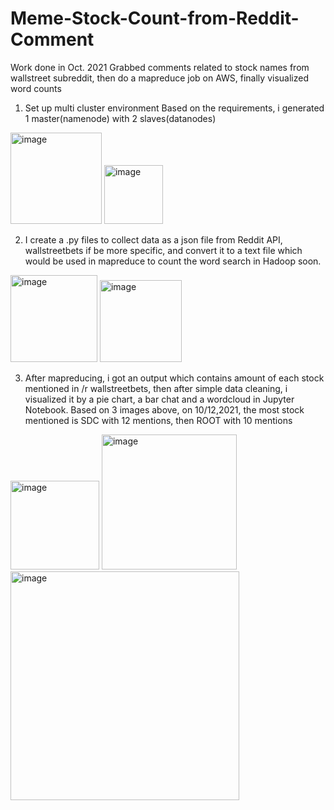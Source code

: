 # Meme-Stock-Count-from-Reddit-Comment
Work done in Oct. 2021
Grabbed comments related to stock names from wallstreet subreddit, then do a mapreduce job on AWS, finally visualized word counts
1. Set up multi cluster environment
Based on the requirements, i generated 1 master(namenode) with 2 slaves(datanodes)
<img width="146" alt="image" src="https://user-images.githubusercontent.com/69669865/169928054-09989411-1140-4155-a1b3-4f616e70163d.png">
<img width="94" alt="image" src="https://user-images.githubusercontent.com/69669865/169928059-eee24a66-6184-4067-b70c-c4835bd31d9b.png">

2. I  create  a  .py  files  to  collect  data  as  a  json  file  from  Reddit  API,  wallstreetbets  if  be  more 
specific, and convert it to a text file which would be used in mapreduce to count the word search 
in Hadoop soon.
<img width="139" alt="image" src="https://user-images.githubusercontent.com/69669865/169928065-5e270b30-ff26-4549-8ecc-17ee52a584ae.png">
<img width="131" alt="image" src="https://user-images.githubusercontent.com/69669865/169928073-933b7366-7305-4629-a6de-819184d5974d.png">

3. After  mapreducing,  i  got  an  output  which  contains  amount  of  each  stock  mentioned  in  /r 
wallstreetbets,  then  after  simple  data  cleaning,  i  visualized  it  by  a  pie  chart,  a  bar  chat  and  a 
wordcloud in Jupyter Notebook.
Based  on  3  images  above,  on  10/12,2021,  the  most  stock  mentioned  is  SDC  with  12  mentions, 
then ROOT with 10 mentions
<img width="142" alt="image" src="https://user-images.githubusercontent.com/69669865/169928080-52555036-cf21-4353-b8aa-a566de94380c.png">
<img width="216" alt="image" src="https://user-images.githubusercontent.com/69669865/169928086-b69c9545-f5f6-4ec6-87cb-8efc5c5b63cb.png">
<img width="366" alt="image" src="https://user-images.githubusercontent.com/69669865/169928089-dc174c72-7337-4ce3-bb0b-0401a79afc16.png">
